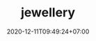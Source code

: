 ---
title: jewellery
description: "Mari ikut bantu mengantisipasi stok MASKER SURGICAL / MASKER MEDIS"
date: 2020-12-11T09:49:24+07:00
slug: jewellery
sections:
  - type: hero_section
    template: hero_section
    title: Semua Koleksi Jewellery
    subtitle: subtitle jewellery
    cover: /uploads/kimo-AUX_FYWjUXY-unsplash.jpg
    align: center
    has_background: true
    design:
      container: false
      background:
        color: gray
        gradient_start: ''
        gradient_end: ''
        image: uploads/blog-j-465x290.jpg
        image_size: cover
        image_position: center
    advanced:
      section_class: 'bg-grey mb-6'
      container_style: ''
      container_class: ''
---